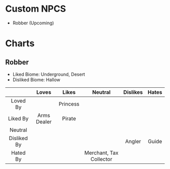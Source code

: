 # Custom NPCS
- Robber (Upcoming)
# Charts
## Robber
- Liked Biome: Underground, Desert
- Disliked Biome: Hallow

| | Loves | Likes | Neutral | Dislikes | Hates |
| :-: | :-: | :-: | :-: | :-: | :-: |
| Loved By | | Princess |
| Liked By | Arms Dealer | Pirate |
| Neutral | | |
| Disliked By |   |   |   | Angler | Guide |
| Hated By |   |   | Merchant, Tax Collector |   |  |
